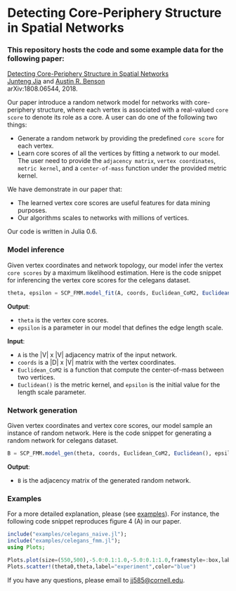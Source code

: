 # Detecting Core-Periphery Structure in Spatial Networks

### This repository hosts the code and some example data for the following paper:  
[Detecting Core-Periphery Structure in Spatial Networks](https://arxiv.org/abs/1808.06544)  
[Junteng Jia](https://000justin000.github.io/) and [Austin R. Benson](https://www.cs.cornell.edu/~arb/)  
arXiv:1808.06544, 2018.

Our paper introduce a random network model for networks with core-periphery structure, where each vertex is associated with a real-valued `core score` to denote its role as a core. A user can do one of the following two things:  
- Generate a random network by providing the predefined `core score` for each vertex.
- Learn core scores of all the vertices by fitting a network to our model. The user need to provide the `adjacency matrix`, `vertex coordinates`, `metric kernel`, and a `center-of-mass` function under the provided metric kernel.

We have demonstrate in our paper that:
- The learned vertex core scores are useful features for data mining purposes. 
- Our algorithms scales to networks with millions of vertices.

Our code is written in Julia 0.6.

### Model inference
Given vertex coordinates and network topology, our model infer the vertex `core scores` by a maximum likelihood estimation. Here is the code snippet for inferencing the vertex core scores for the celegans dataset.

```julia
theta, epsilon = SCP_FMM.model_fit(A, coords, Euclidean_CoM2, Euclidean(), epsilon; opt=opt);
```

**Output**: 
- `theta` is the vertex core scores.
- `epsilon` is a parameter in our model that defines the edge length scale.

**Input**: 
- `A` is the |V| x |V| adjacency matrix of the input network.
- `coords` is a |D| x |V| matrix with the vertex coordinates.
- `Euclidean_CoM2` is a function that compute the center-of-mass between two vertices.
- `Euclidean()` is the metric kernel, and `epsilon` is the initial value for the length scale parameter.

### Network generation
Given vertex coordinates and vertex core scores, our model sample an instance of random network. Here is the code snippet for generating a random network for celegans dataset.

```julia
B = SCP_FMM.model_gen(theta, coords, Euclidean_CoM2, Euclidean(), epsilon; opt=opt);
```

**Output**:
- `B` is the adjacency matrix of the generated random network.

### Examples
For a more detailed explanation, please (see [examples](/examples)). For instance, the following code snippet reproduces figure 4 (A) in our paper.

```julia
include("examples/celegans_naive.jl");
include("examples/celegans_fmm.jl");
using Plots;

Plots.plot(size=(550,500),-5.0:0.1:1.0,-5.0:0.1:1.0,framestyle=:box,label="ideal",color="red",legend=:topleft);
Plots.scatter!(theta0,theta,label="experiment",color="blue")
```

If you have any questions, please email to [jj585@cornell.edu](mailto:jj585@cornell.edu).
